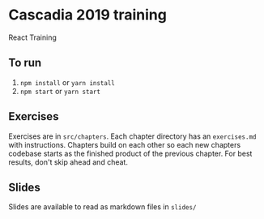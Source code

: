 # Cascadia 2019 training
React Training

## To run

1. `npm install` or `yarn install`
2. `npm start` or `yarn start`


## Exercises

Exercises are in `src/chapters`. Each chapter directory has an `exercises.md` with instructions. Chapters build on each other so each new chapters codebase starts as the finished product of the previous chapter. For best results, don't skip ahead and cheat.

## Slides

Slides are available to read as markdown files in `slides/`
